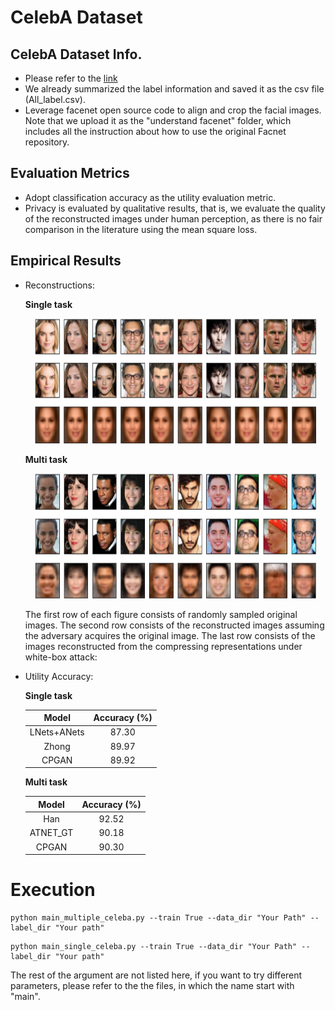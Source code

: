 



# CelebA Dataset

## CelebA Dataset Info.

- Please refer to the [link](http://mmlab.ie.cuhk.edu.hk/projects/CelebA.html)
- We already summarized the label information and saved it as the csv file (All_label.csv).
- Leverage facenet open source code to align and crop the facial images. Note that we upload it as the "understand facenet" folder, which includes all the instruction about how to use the original Facnet repository. 

## Evaluation Metrics

- Adopt classification accuracy as the utility evaluation metric.
- Privacy is evaluated by qualitative results, that is, we evaluate the quality of the reconstructed images under human perception, as there is no fair comparison in the literature using the mean square loss.

## Empirical Results

- Reconstructions:

   **Single task** 

  <center> <img src="img/single_celeba_res.png" width="450" height="200"></center>

   **Multi task** 

  

  <center> <img src="img/multi_celeba_new.png" width="450" height="200"></center>

  The first row of each figure consists of randomly sampled original images.  The second row consists of the reconstructed images assuming the adversary acquires the original image.  The last row consists of the images reconstructed from the compressing representations under white-box attack: 

- Utility Accuracy:

  **Single task**

  | Model     | Accuracy (%) |
  | :-:       | :-:      |
  | LNets+ANets | 87.30 |
  | Zhong | 89.97   |
  | CPGAN | 89.92   |

  **Multi task**

  | Model     | Accuracy (%) |
  | :-:       | :-:      |
  | Han | 92.52   |
  | ATNET_GT | 90.18    |
  | CPGAN   | 90.30   |



# Execution 

```
python main_multiple_celeba.py --train True --data_dir "Your Path" --label_dir "Your path"
```
```
python main_single_celeba.py --train True --data_dir "Your Path" --label_dir "Your path"
```

The rest of the argument are not listed here, if you want to try different parameters, please refer to the the files, in which the name start with "main".
